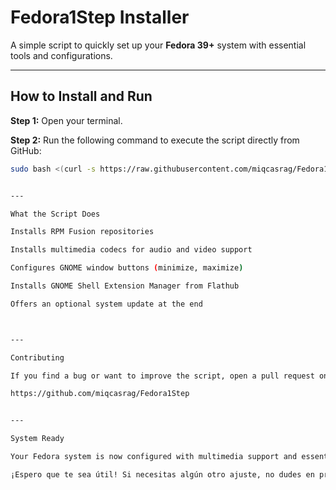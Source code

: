 # **Fedora1Step Installer**

A simple script to quickly set up your **Fedora 39+** system with essential tools and configurations.

---

## **How to Install and Run**

**Step 1:** Open your terminal.

**Step 2:** Run the following command to execute the script directly from GitHub:

```bash
sudo bash <(curl -s https://raw.githubusercontent.com/miqcasrag/Fedora1Step/main/Fedora1Step.sh)


---

What the Script Does

Installs RPM Fusion repositories

Installs multimedia codecs for audio and video support

Configures GNOME window buttons (minimize, maximize)

Installs GNOME Shell Extension Manager from Flathub

Offers an optional system update at the end



---

Contributing

If you find a bug or want to improve the script, open a pull request on GitHub:

https://github.com/miqcasrag/Fedora1Step


---

System Ready

Your Fedora system is now configured with multimedia support and essential tools.

¡Espero que te sea útil! Si necesitas algún otro ajuste, no dudes en preguntar.

